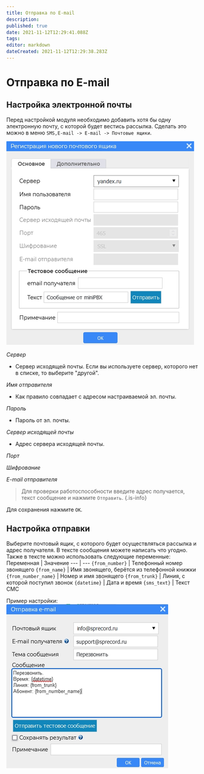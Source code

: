 ```yaml
---
title: Отправка по E-mail
description: 
published: true
date: 2021-11-12T12:29:41.088Z
tags: 
editor: markdown
dateCreated: 2021-11-12T12:29:38.283Z
---
```


# Отправка по E-mail
## Настройка электронной почты
Перед настройкой модуля необходимо добавить хотя бы одну электронную почту, с которой будет вестись рассылка. Сделать это можно в меню `SMS,E-mail -> E-mail -> Почтовые ящики`.

![setup_email.jpg](/minipbx/screenshots/setup_email.jpg)

*Сервер*
- Сервер исходящей почты. Если вы используете сервер, которого нет в списке, то выберите "другой".

*Имя отправителя*
- Как правило совпадает с адресом настраиваемой эл. почты.

*Пароль*
- Пароль от эл. почты.

*Сервер исходящей почты*
- Адрес сервера исходящей почты.

*Порт*

*Шифрование*

*E-mail отправителя*

> Для проверки работоспособности введите адрес получается, текст сообщение и нажмите `Отправить`.
{.is-info}

Для сохранения нажмите `OK`.

## Настройка отправки
Выберите почтовый ящик, с которого будет осуществляться рассылка и адрес получателя. В тексте сообщения можете написать что угодно.
Также в тексте можно использовать следующие переменные:
Переменная | Значение
--- | ---
`{from_number}` | Телефонный номер звонящего
`{from_name}` | Имя звонящего, берётся из телефонной книжки
`{from_number_name}` | Номер и имя звонящего
`{from_trunk}` | Линия, с которой поступил звонок
`{datetime}` | Дата и время
`{sms_text}` | Текст СМС

Пример настройки:
![send_email.jpg](/minipbx/screenshots/send_email.jpg)

